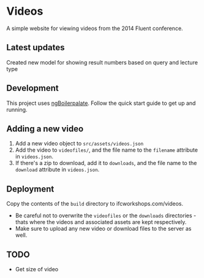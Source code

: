 # Videos
A simple website for viewing videos from the 2014 Fluent conference.

## Latest updates
Created new model for showing result numbers based on query and lecture type

## Development
This project uses [ngBoilerpalate](http://joshdmiller.github.com/ng-boilerplate).
Follow the quick start guide to get up and running.

## Adding a new video
1. Add a new video object to `src/assets/videos.json`
2. Add the video to `videofiles/`, and the file name to the `filename` attribute in `videos.json`.
3. If there's a zip to download, add it to `downloads`, and the file name to the `download` attribute in `videos.json`.

## Deployment 
Copy the contents of the `build` directory to ifcworkshops.com/videos. 
- Be careful not to overwrite the `videofiles` or the `downloads` directories - thats where the videos and associated assets are kept respectively.
- Make sure to upload any new video or download files to the server as well.

## TODO
- Get size of video